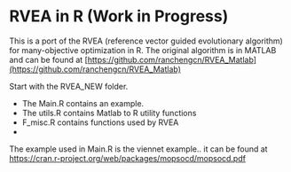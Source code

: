 # RVEA in R (Work in Progress)

This is a port of the RVEA (reference vector guided evolutionary algorithm) for many-objective optimization in R. The original algorithm is in MATLAB and can be found at [https://github.com/ranchengcn/RVEA_Matlab](https://github.com/ranchengcn/RVEA_Matlab)


Start with the RVEA_NEW folder.
  - The Main.R contains an example.
  - The utils.R contains Matlab to R utility functions
  - F_misc.R contains functions used by RVEA
  - 
  
The example used in Main.R is the viennet example.. it can be found at https://cran.r-project.org/web/packages/mopsocd/mopsocd.pdf


